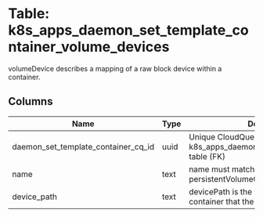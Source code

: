 
# Table: k8s_apps_daemon_set_template_container_volume_devices
volumeDevice describes a mapping of a raw block device within a container.
## Columns
| Name        | Type           | Description  |
| ------------- | ------------- | -----  |
|daemon_set_template_container_cq_id|uuid|Unique CloudQuery ID of k8s_apps_daemon_set_template_containers table (FK)|
|name|text|name must match the name of a persistentVolumeClaim in the pod|
|device_path|text|devicePath is the path inside of the container that the device will be mapped to.|
